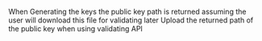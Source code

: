 When Generating the keys the public key path is returned assuming the user will download this file for validating later
Upload the returned path of the public key when using validating API

